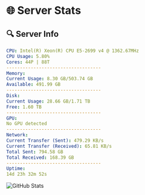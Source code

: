 # 🌐 Server Stats
## 🔍 Server Info
```yaml
CPU: Intel(R) Xeon(R) CPU E5-2699 v4 @ 1362.67MHz
CPU Usage: 5.80%
Cores: 44P | 88T
-----------------------------------
Memory:
Current Usage: 8.30 GB/503.74 GB
Available: 491.99 GB
-----------------------------------
Disk:
Current Usage: 28.66 GB/1.71 TB
Free: 1.60 TB
-----------------------------------
GPU:
No GPU detected
-----------------------------------
Network:
Current Transfer (Sent): 479.29 KB/s
Current Transfer (Received): 65.81 KB/s
Total Sent: 794.58 GB
Total Received: 168.39 GB
-----------------------------------
Uptime:
14d 23h 32m 52s
```
![GitHub Stats](https://img.shields.io/badge/Updated-2025-05-04_16:41:40-blue)